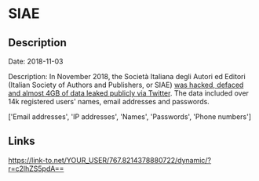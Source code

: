# SIAE

## Description

Date: 2018-11-03

Description:
In November 2018, the Società Italiana degli Autori ed Editori (Italian Society of Authors and Publishers, or SIAE) <a href="https://www.repubblica.it/tecnologia/sicurezza/2018/11/03/news/tecnologia_altro_attacco_di_anonplus_bucato_il_sito_della_siae_e_rubati_4_giga_di_dati-210654944/?ref=search" target="_blank" rel="noopener">was hacked, defaced and almost 4GB of data leaked publicly via Twitter</a>. The data included over 14k registered users' names, email addresses and passwords.


['Email addresses', 'IP addresses', 'Names', 'Passwords', 'Phone numbers']

## Links

https://link-to.net/YOUR_USER/767.8214378880722/dynamic/?r=c2lhZS5pdA==